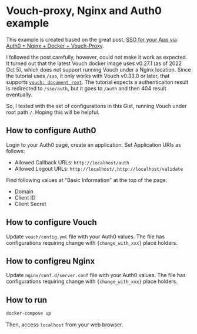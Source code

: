 # Vouch-proxy, Nginx and Auth0 example

This example is created based on the great post, [SSO for your App via Auth0 + Nginx + Docker + Vouch-Proxy](https://sebastianwallkoetter.wordpress.com/2020/11/01/sso-for-your-app/).

I followed the post carefully, however, could not make it work as expected. It turned out that the latest Vouch docker image uses v0.27.1 (as of 2022 Oct 5), which does not support running Vouch under a Nginx location. Since the tutorial uses `/sso`, it only works with Vouch v0.33.0 or later, that supports [`vouch: document_root`](https://github.com/vouch/vouch-proxy#vouch-proxy-in-a-path). The tutorial expects a authenticaiton result is redirected to `/sso/auth`, but it goes to `/auth` and then 404 result eventually.

So, I tested with the set of configurations in this Gist, running Vouch under root path `/`. Hoping this will be helpful.

## How to configure Auth0

Login to your Auth0 page, create an application. Set Application URIs as follows:

- Allowed Callback URLs: `http://localhost/auth`
- Allowed Logout URLs: `http://localhost/,http://localhost/validate`

Find following values at "Basic Information" at the top of the page:

- Domain
- Client ID
- Client Secret

## How to configure Vouch
Update `vouch/config.yml` file with your Auth0 values. The file has configurations requiring change with `{change_with_xxx}` place holders.

## How to configreu Nginx
Update `nginx/conf.d/server.conf` file with your Auth0 values. The file has configurations requiring change with `{change_with_xxx}` place holders.

## How to run

```bash
docker-compose up
```

Then, access `localhost` from your web browser.



